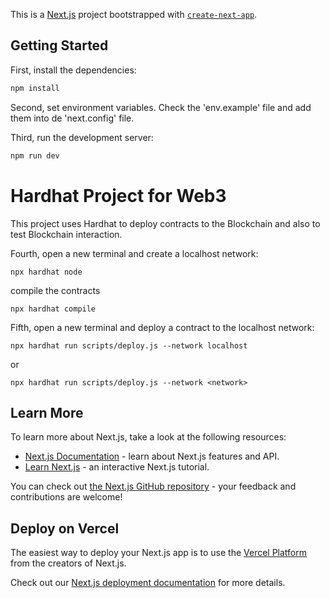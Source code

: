 This is a [Next.js](https://nextjs.org/) project bootstrapped with [`create-next-app`](https://github.com/vercel/next.js/tree/canary/packages/create-next-app).


## Getting Started

First, install the dependencies:
```bash
npm install
```
Second, set environment variables. Check the 'env.example' file and add them into de 'next.config' file.

Third, run the development server:
```bash
npm run dev
```

# Hardhat Project for Web3
This project uses Hardhat to deploy contracts to the Blockchain and also to test Blockchain interaction.

Fourth, open a new terminal and create a localhost network:
```shell
npx hardhat node
```

compile the contracts
```shell
npx hardhat compile
```

Fifth, open a new terminal and deploy a contract to the localhost network:
```shell
npx hardhat run scripts/deploy.js --network localhost
```
or
```shell
npx hardhat run scripts/deploy.js --network <network>
```


## Learn More

To learn more about Next.js, take a look at the following resources:

- [Next.js Documentation](https://nextjs.org/docs) - learn about Next.js features and API.
- [Learn Next.js](https://nextjs.org/learn) - an interactive Next.js tutorial.

You can check out [the Next.js GitHub repository](https://github.com/vercel/next.js/) - your feedback and contributions are welcome!

## Deploy on Vercel

The easiest way to deploy your Next.js app is to use the [Vercel Platform](https://vercel.com/new?utm_medium=default-template&filter=next.js&utm_source=create-next-app&utm_campaign=create-next-app-readme) from the creators of Next.js.

Check out our [Next.js deployment documentation](https://nextjs.org/docs/deployment) for more details.
